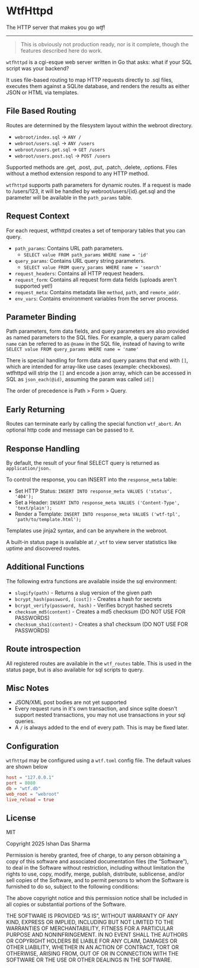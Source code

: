 # WtfHttpd

The HTTP server that makes you go _wtf_!

---

> This is obviously not production ready, nor is it complete, though the features described here do work.

`wtfhttpd` is a cgi-esque web server written in Go that asks: what if your SQL script was your backend?

It uses file-based routing to map HTTP requests directly to .sql files, executes them against a SQLite database, and renders the results as either JSON or HTML via templates.

## File Based Routing

Routes are determined by the filesystem layout within the webroot directory.

- `webroot/index.sql` -> `ANY /`
- `webroot/users.sql` -> `ANY /users`
- `webroot/users.get.sql` -> `GET /users`
- `webroot/users.post.sql` -> `POST /users`

Supported methods are .get, .post, .put, .patch, .delete, .options. Files without a method extension respond to any HTTP method.

`wtfhttpd` supports path parameters for dynamic routes. If a request is made to /users/123, it will be handled by webroot/users/{id}.get.sql and the parameter will be available in the `path_params` table.

## Request Context

For each request, wtfhttpd creates a set of temporary tables that you can query.

- `path_params`: Contains URL path parameters.
  - `SELECT value FROM path_params WHERE name = 'id'`
- `query_params`: Contains URL query string parameters.
  - `SELECT value FROM query_params WHERE name = 'search'`
- `request_headers`: Contains all HTTP request headers.
- `request_form`: Contains all request form data fields (uploads aren't supported yet!)
- `request_meta`: Contains metadata like `method`, `path`, and `remote_addr`.
- `env_vars`: Contains environment variables from the server process.

## Parameter Binding

Path parameters, form data fields, and query parameters are also provided as named parameters to the SQL files.
For example, a query param called `name` can be referred to as `@name` in the SQL file, instead of having to write `SELECT value FROM query_params WHERE name = 'name'`

There is special handling for form data and query params that end with `[]`, which are intended for array-like use cases (example: checkboxes).
wtfhttpd will strip the `[]` and encode a json array, which can be accessed in SQL as `json_each(@id)`, assuming the param was called `id[]`

The order of precedence is Path > Form > Query.

## Early Returning

Routes can terminate early by calling the special function `wtf_abort`.
An optional http code and message can be passed to it.

## Response Handling

By default, the result of your final SELECT query is returned as `application/json.`

To control the response, you can INSERT into the `response_meta` table:

- Set HTTP Status: `INSERT INTO response_meta VALUES ('status', '404');`
- Set a Header: `INSERT INTO response_meta VALUES ('Content-Type', 'text/plain');`
- Render a Template: `INSERT INTO response_meta VALUES ('wtf-tpl', 'path/to/template.html');`

Templates use jinja2 syntax, and can be anywhere in the webroot.

A built-in status page is available at `/_wtf` to view server statistics like uptime and discovered routes.

## Additional Functions

The following extra functions are available inside the sql environment:

- `slugify(path)` - Returns a slug version of the given path
- `bcrypt_hash(password, [cost])` - Creates a hash for secrets
- `bcrypt_verify(password, hash)` - Verifies bcrypt hashed secrets
- `checksum_md5(content)` - Creates a md5 checksum (DO NOT USE FOR PASSWORDS)
- `checksum_sha1(content)` - Creates a sha1 checksum (DO NOT USE FOR PASSWORDS)

## Route introspection

All registered routes are available in the `wtf_routes` table. This is used in the status page, but is also available for sql scripts to query.

## Misc Notes

- JSON/XML post bodies are not yet supported
- Every request runs in it's own transaction, and since sqlite doesn't support nested transactions, you may not use transactions in your sql queries.
- A `/` is always added to the end of every path. This is may be fixed later.

## Configuration

`wtfhttpd` may be configured using a `wtf.toml` config file. The default values are shown below

```toml
host = "127.0.0.1"
port = 8080
db = "wtf.db"
web_root = "webroot"
live_reload = true
```

## License

MIT

Copyright 2025 Ishan Das Sharma

Permission is hereby granted, free of charge, to any person obtaining a copy of this software and associated documentation files (the “Software”), to deal in the Software without restriction, including without limitation the rights to use, copy, modify, merge, publish, distribute, sublicense, and/or sell copies of the Software, and to permit persons to whom the Software is furnished to do so, subject to the following conditions:

The above copyright notice and this permission notice shall be included in all copies or substantial portions of the Software.

THE SOFTWARE IS PROVIDED “AS IS”, WITHOUT WARRANTY OF ANY KIND, EXPRESS OR IMPLIED, INCLUDING BUT NOT LIMITED TO THE WARRANTIES OF MERCHANTABILITY, FITNESS FOR A PARTICULAR PURPOSE AND NONINFRINGEMENT. IN NO EVENT SHALL THE AUTHORS OR COPYRIGHT HOLDERS BE LIABLE FOR ANY CLAIM, DAMAGES OR OTHER LIABILITY, WHETHER IN AN ACTION OF CONTRACT, TORT OR OTHERWISE, ARISING FROM, OUT OF OR IN CONNECTION WITH THE SOFTWARE OR THE USE OR OTHER DEALINGS IN THE SOFTWARE.
